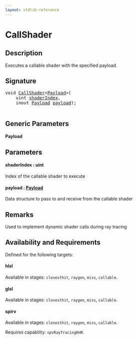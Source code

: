 ```yaml
---
layout: stdlib-reference
---
```


# CallShader

## Description

Executes a callable shader with the specified payload.



## Signature 

<pre>
<span class="code_keyword">void</span> <a href="callshader-04.html">CallShader</a>&lt;<a href="callshader-04.html#typeparam-Payload" class="code_type">Payload</a>&gt;(
    <span class="code_keyword">uint</span> <a href="callshader-04.html#decl-shaderIndex" class="code_param">shaderIndex</a>,
    <span class="code_keyword">inout</span> <a href="callshader-04.html#typeparam-Payload" class="code_type">Payload</a> <a href="callshader-04.html#decl-payload" class="code_param">payload</a>);

</pre>

## Generic Parameters

####  <a id="typeparam-Payload"></a>Payload

## Parameters

####  <a id="decl-shaderIndex"></a>shaderIndex  : uint
Index of the callable shader to execute

####  <a id="decl-payload"></a>payload  : [Payload](callshader-04#typeparam-Payload)
Data structure to pass to and receive from the callable shader


## Remarks
Used to implement dynamic shader calls during ray tracing


## Availability and Requirements

Defined for the following targets:

#### hlsl
Available in stages: `closesthit`, `raygen`, `miss`, `callable`.

#### glsl
Available in stages: `closesthit`, `raygen`, `miss`, `callable`.

#### spirv
Available in stages: `closesthit`, `raygen`, `miss`, `callable`.

Requires capability: `spvRayTracingKHR`.


